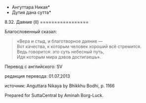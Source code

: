 * Ангуттара Никая*
* Дутия дана сутта*

8\.32\. Даяние \(II\)
\=\=\=\=\=\=\=\=\=\=\=\=\=\=\=\=\=

Благословенный сказал:

> «Вера и стыд, и благотворное даяние —  
> Вот качества, к которым человек хороший всё стремится\.  
> Ведь говорится: это суть небесный путь,  
> Идя которым мира дэвов достигаешь»\.

Перевод с английского: SV

редакция перевода: 01\.07\.2013

источник: Anguttara Nikaya by Bhikkhu Bodhi, p\. 1166

Prepared for SuttaCentral by Aminah Borg\-Luck\.